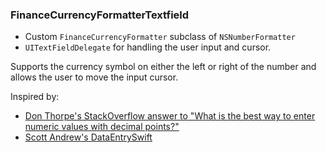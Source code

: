 ### FinanceCurrencyFormatterTextfield

* Custom `FinanceCurrencyFormatter` subclass of `NSNumberFormatter`
* `UITextFieldDelegate` for handling the user input and cursor.

Supports the currency symbol on either the left or right of the number and allows the user to move the input cursor.

Inspired by:
* [Don Thorpe's StackOverflow answer to "What is the best way to enter numeric values with decimal points?"](http://stackoverflow.com/questions/276382/what-is-the-best-way-to-enter-numeric-values-with-decimal-points/4924522#4924522)
* [Scott Andrew's DataEntrySwift](http://blog.newwavedigitalmedia.com/?p=66)

